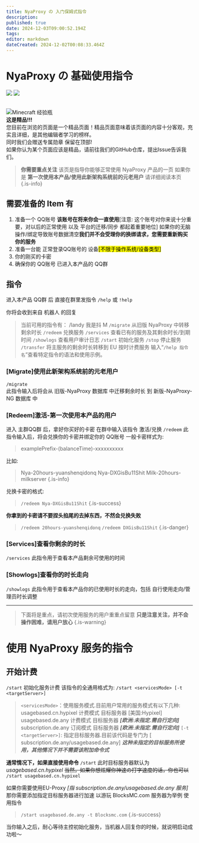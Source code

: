 ```yaml
---
title: NyaProxy の 入门保姆式指令
description: 
published: true
date: 2024-12-03T09:00:52.194Z
tags: 
editor: markdown
dateCreated: 2024-12-02T00:08:33.464Z
---
```


# NyaProxy の 基础使用指令
![](https://img.shields.io/badge/Fisunia_Faint-pink?style=for-the-badge&label=Writer) ![](https://img.shields.io/badge/juice-orange?style=for-the-badge&label=Writer)

<br>
<div class="highlight-box">
<img src="https://photo.vteamer.cc/i/2024/12/02/hahf0h.png" alt="Minecraft 经验瓶" class="icon"> <!-- Minecraft 经验瓶图标 -->    <div class="content">
        <strong>这是精品!!!</strong><br>
        您目前在浏览的页面是一个精品页面！精品页面意味着该页面的内容十分客观，充实且详细，是其他编辑者学习的榜样。
<br>
同时我们会赠送专属勋章 保留在顶部!<br>
如果你认为某个页面应该是精品，请前往我们的GitHub仓库，提出Issue告诉我们。<br>
    </div>
</div>

> **你需要重点关注**
该页是指导你能够正常使用 NyaProxy 产品的一页
如果你是 **第一次使用本产品/使用此新架构系统前的元老用户** 请详细阅读本页
 {.is-info}
 
 ## 需要准备的 Item 有
1. 准备一个 QQ账号 **该账号在将来你会一直使用**[注意: 这个账号对你来说十分重要，对以后的正常使用 以及 平台的迁移/同步 都起着重要地位] 如果你的无脑操作/绑定导致账号数据清空<kbd>**我们并不会受理你的换绑请求，您需要重新购买你的服务**</kbd>
2. 准备一台能 正常登录QQ账号的 设备<mark>[不限于操作系统/设备类型]</mark>
3. 你的刚买的卡密
4. 确保你的 QQ账号 已进入本产品的 QQ群

## 指令
进入本产品 QQ群 后
直接在群里发指令  `/help` 或 `!help`

你将会收到来自 机器人 的回复
> 当前可用的指令有：
    /landy  我是抖 M
    `/migrate`  从旧版 NyaProxy 中转移剩余时长
    `/redeem`  兑换服务
    `/services`  查看已有的服务及其剩余时长/到期时间
    `/showlogs`  查看用户审计日志
    `/start`  初始化服务
    `/stop`  停止服务
    `/transfer`  将主服务的剩余时长转移到 EU 按时计费服务
输入“`/help 指令名`”查看特定指令的语法和使用示例。

### [Migrate]使用此新架构系统前的元老用户
`/migrate`  
此指令输入后将会从 旧版-NyaProxy 数据库 中迁移剩余时长 到 新版-NyaProxy-NG 数据库 中

### [Redeem]激活-第一次使用本产品的用户
进入 主群QQ群 后，拿好你买好的卡密
在群中输入该指令 激活/兑换
`/redeem`
此指令输入后，将会兑换你的卡密并绑定你的 QQ账号
一般卡密样式为:
> examplePrefix-(balanceTime)-xxxxxxxxxx

比如:
> Nya-20hours-yuanshenqidonq
Nya-DXGisBu11Shit
Milk-20hours-milkserver
{.is-info}

兑换卡密的格式:
> `/redeem Nya-DXGisBu11Shit`
{.is-success}

**你拿到的卡密请不要捏头掐尾的去掉东西，不然会兑换失败**
> `/redeem 20hours-yuanshenqidonq`
`/redeem DXGisBu11Shit`
{.is-danger}

### [Services]查看你剩余的时长
`/services` 
此指令用于查看本产品剩余可使用的时间

### [Showlogs]查看你的时长走向
`/showlogs`
此指令用于查看本产品你的已使用时长的走向，包括 自行使用走向/管理员时长调整 

---
> 下面将是重点，请初次使用服务的用户重重点留意
**只是注意关注，并不会操作困难，请用户放心**
{.is-warning}

# 使用 NyaProxy 服务的指令
## 开始计费
`/start`
初始化服务计费
该指令的全通用格式为:
`/start <servicesMode> [-t <targetServer>]`

> `<servicesMode>`：使用服务模式.目前用户常用的服务模式有以下几种:
  usagebased.cn.hypixel 计费模式 目标服务器 [美国:Hypixel]
  usagebased.de.any 计费模式 目标服务器 ***[欧洲:未指定.需自行定向]***
  subscription.de.any 订阅模式 目标服务器 ***[欧洲:未指定.需自行定向]***
 `[-t <targetServer>]`: 指定目标服务器.目前该代码是专门为 [ subscription.de.any/usagebased.de.any] ***这种未指定的目标服务所使用，其他情况下并不需要该附加命令式***

**通常情况下，如果直接使用命令**
`/start` 此时目标服务器默认为 *usagebased.cn.hypixel*
~~当然，如果你想炫耀你神速の打字速度的话，你也可以~~
`/start usagebased.cn.hypixel`

如果你需要使用EU-Proxy *[指 subscription.de.any/usagebased.de.any 服务]*
那你需要添加指定目标服务器进行加速
以游玩 BlocksMC.com 服务器为举例
使用指令
> `/start usagebased.de.any -t Blocksmc.com`
{.is-success}

当你输入之后，耐心等待主控初始化服务，当机器人回复你的时候，就说明启动成功啦～









